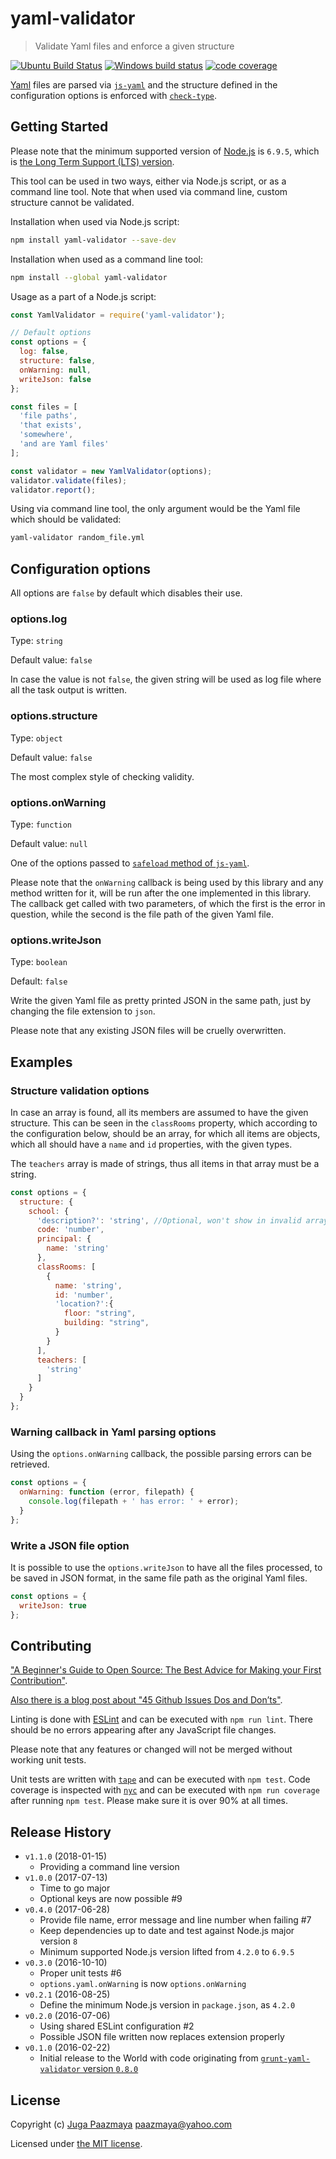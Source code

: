 # yaml-validator

> Validate Yaml files and enforce a given structure

[![Ubuntu Build Status](https://semaphoreci.com/api/v1/paazmaya/yaml-validator/branches/master/shields_badge.svg)](https://semaphoreci.com/paazmaya/yaml-validator)
[![Windows build status](https://ci.appveyor.com/api/projects/status/rxt9kv7geq8vyny7/branch/master?svg=true)](https://ci.appveyor.com/project/paazmaya/yaml-validator)
[![code coverage](https://codecov.io/gh/paazmaya/yaml-validator/branch/master/graph/badge.svg)](https://codecov.io/gh/paazmaya/yaml-validator)

[Yaml](http://yaml.org/) files are parsed via [`js-yaml`](https://github.com/nodeca/js-yaml)
and the structure defined in the configuration options is enforced with
[`check-type`](https://github.com/alistairjcbrown/check-type).

## Getting Started

Please note that the minimum supported version of [Node.js](https://nodejs.org/en/) is `6.9.5`, which is [the Long Term Support (LTS) version](https://github.com/nodejs/LTS#lts-schedule1).

This tool can be used in two ways, either via Node.js script, or as a command line tool.
Note that when used via command line, custom structure cannot be validated.

Installation when used via Node.js script:

```sh
npm install yaml-validator --save-dev
```

Installation when used as a command line tool:

```sh
npm install --global yaml-validator
```

Usage as a part of a Node.js script:

```js
const YamlValidator = require('yaml-validator');

// Default options
const options = {
  log: false,
  structure: false,
  onWarning: null,
  writeJson: false
};

const files = [
  'file paths',
  'that exists',
  'somewhere',
  'and are Yaml files'
];

const validator = new YamlValidator(options);
validator.validate(files);
validator.report();
```

Using via command line tool, the only argument would be the Yaml file which should be validated:

```sh
yaml-validator random_file.yml
```

## Configuration options

All options are `false` by default which disables their use.

### options.log

Type: `string`

Default value: `false`

In case the value is not `false`, the given string will be used as log file where all the
task output is written.


### options.structure

Type: `object`

Default value: `false`

The most complex style of checking validity.


### options.onWarning

Type: `function`

Default value: `null`

One of the options passed to [`safeload` method of `js-yaml`](https://github.com/nodeca/js-yaml#safeload-string---options-).

Please note that the `onWarning` callback is being used by this library and any method written for it,
will be run after the one implemented in this library.
The callback get called with two parameters, of which the first is the error in question,
while the second is the file path of the given Yaml file.


### options.writeJson

Type: `boolean`

Default: `false`

Write the given Yaml file as pretty printed JSON in the same path, just by changing the file extension to `json`.

Please note that any existing JSON files will be cruelly overwritten.

## Examples

### Structure validation options

In case an array is found, all its members are assumed to have the given structure.
This can be seen in the `classRooms` property, which according to the configuration below,
should be an array, for which all items are objects, which all should have a `name` and `id`
properties, with the given types.

The `teachers` array is made of strings, thus all items in that array must be a string.


```js
const options = {
  structure: {
    school: {
      'description?': 'string', //Optional, won't show in invalid array
      code: 'number',
      principal: {
        name: 'string'
      },
      classRooms: [
        {
          name: 'string',
          id: 'number',
          'location?':{        
            floor: "string",
            building: "string",
          }
        }
      ],
      teachers: [
        'string'
      ]
    }
  }
};
```

### Warning callback in Yaml parsing options

Using the `options.onWarning` callback, the possible parsing errors can be retrieved.

```js
const options = {
  onWarning: function (error, filepath) {
    console.log(filepath + ' has error: ' + error);
  }
};
```

### Write a JSON file option

It is possible to use the `options.writeJson` to have all the files processed,
to be saved in JSON format, in the same file path as the original Yaml files.

```js
const options = {
  writeJson: true
};
```

## Contributing

["A Beginner's Guide to Open Source: The Best Advice for Making your First Contribution"](http://www.erikaheidi.com/blog/a-beginners-guide-to-open-source-the-best-advice-for-making-your-first-contribution/).

[Also there is a blog post about "45 Github Issues Dos and Don’ts"](https://davidwalsh.name/45-github-issues-dos-donts).

Linting is done with [ESLint](http://eslint.org) and can be executed with `npm run lint`.
There should be no errors appearing after any JavaScript file changes.

Please note that any features or changed will not be merged without working unit tests.

Unit tests are written with [`tape`](https://github.com/substack/tape) and can be executed with `npm test`.
Code coverage is inspected with [`nyc`](https://github.com/istanbuljs/nyc) and
can be executed with `npm run coverage` after running `npm test`.
Please make sure it is over 90% at all times.

## Release History

* `v1.1.0` (2018-01-15)
  - Providing a command line version
* `v1.0.0` (2017-07-13)
  - Time to go major
  - Optional keys are now possible #9
* `v0.4.0` (2017-06-28)
  - Provide file name, error message and line number when failing #7
  - Keep dependencies up to date and test against Node.js major version `8`
  - Minimum supported Node.js version lifted from `4.2.0` to `6.9.5`
* `v0.3.0` (2016-10-10)
  - Proper unit tests #6
  - `options.yaml.onWarning` is now `options.onWarning`
* `v0.2.1` (2016-08-25)
  - Define the minimum Node.js version in `package.json`, as `4.2.0`
* `v0.2.0` (2016-07-06)
  - Using shared ESLint configuration #2
  - Possible JSON file written now replaces extension properly
* `v0.1.0` (2016-02-22)
  - Initial release to the World with code originating from [`grunt-yaml-validator` version `0.8.0`](https://github.com/paazmaya/grunt-yaml-validator/)

## License

Copyright (c) [Juga Paazmaya](https://paazmaya.fi) <paazmaya@yahoo.com>

Licensed under [the MIT license](LICENSE).

